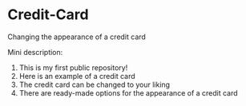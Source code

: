 # Credit-Card
 Сhanging the appearance of a credit card

Mini description:

 1. This is my first public repository!
 2. Here is an example of a credit card
 3. The credit card can be changed to your liking
 4. There are ready-made options for the appearance of a credit card
